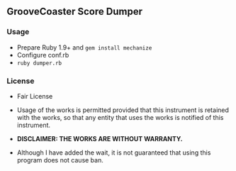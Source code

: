 ## GrooveCoaster Score Dumper

### Usage
- Prepare Ruby 1.9+ and `gem install mechanize`
- Configure conf.rb
- `ruby dumper.rb`

### License
- Fair License
- Usage of the works is permitted provided that this instrument is retained with the works, so that any entity that uses the works is notified of this instrument.
- **DISCLAIMER: THE WORKS ARE WITHOUT WARRANTY.**

- Although I have added the wait, it is not guaranteed that using this program does not cause ban.
